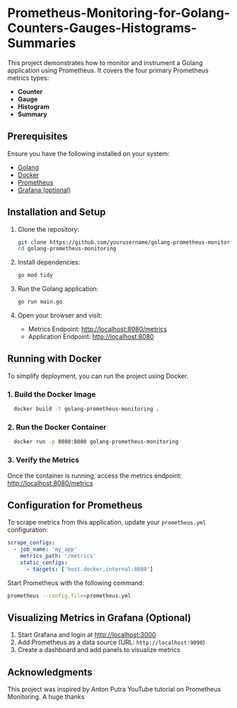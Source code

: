 # Prometheus-Monitoring-for-Golang-Counters-Gauges-Histograms-Summaries



This project demonstrates how to monitor and instrument a Golang application using Prometheus. It covers the four primary Prometheus metrics types:
- **Counter**
- **Gauge**
- **Histogram**
- **Summary**

## Prerequisites

Ensure you have the following installed on your system:
- [Golang](https://golang.org/dl/)
- [Docker](https://www.docker.com/get-started)
- [Prometheus](https://prometheus.io/download/)
- [Grafana (optional)](https://grafana.com/grafana/download)

## Installation and Setup

1. Clone the repository:
   ```sh
   git clone https://github.com/yourusername/golang-prometheus-monitoring.git
   cd golang-prometheus-monitoring
   ```

2. Install dependencies:
   ```sh
   go mod tidy
   ```

3. Run the Golang application:
   ```sh
   go run main.go
   ```

4. Open your browser and visit:
   - Metrics Endpoint: [http://localhost:8080/metrics](http://localhost:8080/metrics)
   - Application Endpoint: [http://localhost:8080](http://localhost:8080)

## Running with Docker

To simplify deployment, you can run the project using Docker.

### 1. Build the Docker Image
```sh
  docker build -t golang-prometheus-monitoring .
```

### 2. Run the Docker Container
```sh
  docker run -p 8080:8080 golang-prometheus-monitoring
```

### 3. Verify the Metrics
Once the container is running, access the metrics endpoint:
[http://localhost:8080/metrics](http://localhost:8080/metrics)

## Configuration for Prometheus

To scrape metrics from this application, update your `prometheus.yml` configuration:

```yaml
scrape_configs:
  - job_name: 'my_app'
    metrics_path: '/metrics'
    static_configs:
      - targets: ['host.docker.internal:8080']
```

Start Prometheus with the following command:
```sh
prometheus --config.file=prometheus.yml
```

## Visualizing Metrics in Grafana (Optional)

1. Start Grafana and login at [http://localhost:3000](http://localhost:3000)
2. Add Prometheus as a data source (URL: `http://localhost:9090`)
3. Create a dashboard and add panels to visualize metrics

## Acknowledgments
This project was inspired by Anton Putra YouTube tutorial on Prometheus Monitoring. A huge thanks

